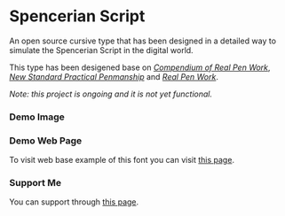 # Spencerian Script
An open source cursive type that has been designed in a detailed way to simulate the Spencerian Script in the digital world.

This type has been desigened base on 
*[Compendium of Real Pen Work](https://www.iampeth.com/pdf/compendium-real-pen-work)*, *[New Standard Practical Penmanship](https://www.iampeth.com/pdf/new-standard-practical-penmanship)* and *[Real Pen Work](https://www.iampeth.com/pdf/real-pen-work)*.

*Note: this project is ongoing and it is not yet functional.*

### Demo Image

### Demo Web Page

To visit web base example of this font you can visit [this page](https://alirezaalipour.github.io/Spencerian_Script/).
### Support Me

You can support through [this page](https://www.alirezaalipour.com/Donation).
